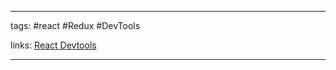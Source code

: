 ____

tags: #react #Redux #DevTools 

links:  [React Devtools](https://github.com/reduxjs/redux-devtools)

_____

